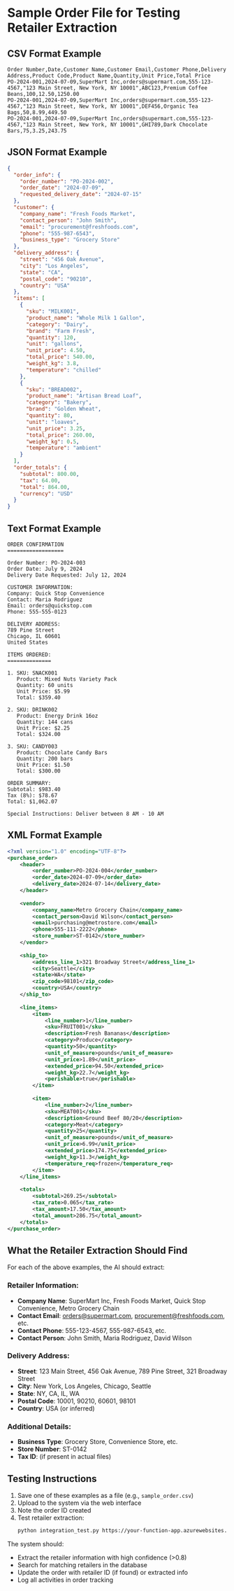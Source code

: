 # Sample Order File for Testing Retailer Extraction

## CSV Format Example

```csv
Order Number,Date,Customer Name,Customer Email,Customer Phone,Delivery Address,Product Code,Product Name,Quantity,Unit Price,Total Price
PO-2024-001,2024-07-09,SuperMart Inc,orders@supermart.com,555-123-4567,"123 Main Street, New York, NY 10001",ABC123,Premium Coffee Beans,100,12.50,1250.00
PO-2024-001,2024-07-09,SuperMart Inc,orders@supermart.com,555-123-4567,"123 Main Street, New York, NY 10001",DEF456,Organic Tea Bags,50,8.99,449.50
PO-2024-001,2024-07-09,SuperMart Inc,orders@supermart.com,555-123-4567,"123 Main Street, New York, NY 10001",GHI789,Dark Chocolate Bars,75,3.25,243.75
```

## JSON Format Example

```json
{
  "order_info": {
    "order_number": "PO-2024-002",
    "order_date": "2024-07-09",
    "requested_delivery_date": "2024-07-15"
  },
  "customer": {
    "company_name": "Fresh Foods Market",
    "contact_person": "John Smith",
    "email": "procurement@freshfoods.com",
    "phone": "555-987-6543",
    "business_type": "Grocery Store"
  },
  "delivery_address": {
    "street": "456 Oak Avenue",
    "city": "Los Angeles",
    "state": "CA",
    "postal_code": "90210",
    "country": "USA"
  },
  "items": [
    {
      "sku": "MILK001",
      "product_name": "Whole Milk 1 Gallon",
      "category": "Dairy",
      "brand": "Farm Fresh",
      "quantity": 120,
      "unit": "gallons",
      "unit_price": 4.50,
      "total_price": 540.00,
      "weight_kg": 3.8,
      "temperature": "chilled"
    },
    {
      "sku": "BREAD002", 
      "product_name": "Artisan Bread Loaf",
      "category": "Bakery",
      "brand": "Golden Wheat",
      "quantity": 80,
      "unit": "loaves",
      "unit_price": 3.25,
      "total_price": 260.00,
      "weight_kg": 0.5,
      "temperature": "ambient"
    }
  ],
  "order_totals": {
    "subtotal": 800.00,
    "tax": 64.00,
    "total": 864.00,
    "currency": "USD"
  }
}
```

## Text Format Example

```
ORDER CONFIRMATION
==================

Order Number: PO-2024-003
Order Date: July 9, 2024
Delivery Date Requested: July 12, 2024

CUSTOMER INFORMATION:
Company: Quick Stop Convenience
Contact: Maria Rodriguez  
Email: orders@quickstop.com
Phone: 555-555-0123

DELIVERY ADDRESS:
789 Pine Street
Chicago, IL 60601
United States

ITEMS ORDERED:
==============

1. SKU: SNACK001
   Product: Mixed Nuts Variety Pack
   Quantity: 60 units
   Unit Price: $5.99
   Total: $359.40

2. SKU: DRINK002
   Product: Energy Drink 16oz
   Quantity: 144 cans
   Unit Price: $2.25
   Total: $324.00

3. SKU: CANDY003
   Product: Chocolate Candy Bars
   Quantity: 200 bars
   Unit Price: $1.50
   Total: $300.00

ORDER SUMMARY:
Subtotal: $983.40
Tax (8%): $78.67
Total: $1,062.07

Special Instructions: Deliver between 8 AM - 10 AM
```

## XML Format Example

```xml
<?xml version="1.0" encoding="UTF-8"?>
<purchase_order>
    <header>
        <order_number>PO-2024-004</order_number>
        <order_date>2024-07-09</order_date>
        <delivery_date>2024-07-14</delivery_date>
    </header>
    
    <vendor>
        <company_name>Metro Grocery Chain</company_name>
        <contact_person>David Wilson</contact_person>
        <email>purchasing@metrostore.com</email>
        <phone>555-111-2222</phone>
        <store_number>ST-0142</store_number>
    </vendor>
    
    <ship_to>
        <address_line_1>321 Broadway Street</address_line_1>
        <city>Seattle</city>
        <state>WA</state>
        <zip_code>98101</zip_code>
        <country>USA</country>
    </ship_to>
    
    <line_items>
        <item>
            <line_number>1</line_number>
            <sku>FRUIT001</sku>
            <description>Fresh Bananas</description>
            <category>Produce</category>
            <quantity>50</quantity>
            <unit_of_measure>pounds</unit_of_measure>
            <unit_price>1.89</unit_price>
            <extended_price>94.50</extended_price>
            <weight_kg>22.7</weight_kg>
            <perishable>true</perishable>
        </item>
        
        <item>
            <line_number>2</line_number>
            <sku>MEAT001</sku>
            <description>Ground Beef 80/20</description>
            <category>Meat</category>
            <quantity>25</quantity>
            <unit_of_measure>pounds</unit_of_measure>
            <unit_price>6.99</unit_price>
            <extended_price>174.75</extended_price>
            <weight_kg>11.3</weight_kg>
            <temperature_req>frozen</temperature_req>
        </item>
    </line_items>
    
    <totals>
        <subtotal>269.25</subtotal>
        <tax_rate>0.065</tax_rate>
        <tax_amount>17.50</tax_amount>
        <total_amount>286.75</total_amount>
    </totals>
</purchase_order>
```

## What the Retailer Extraction Should Find

For each of the above examples, the AI should extract:

### Retailer Information:
- **Company Name**: SuperMart Inc, Fresh Foods Market, Quick Stop Convenience, Metro Grocery Chain
- **Contact Email**: orders@supermart.com, procurement@freshfoods.com, etc.
- **Contact Phone**: 555-123-4567, 555-987-6543, etc.
- **Contact Person**: John Smith, Maria Rodriguez, David Wilson

### Delivery Address:
- **Street**: 123 Main Street, 456 Oak Avenue, 789 Pine Street, 321 Broadway Street
- **City**: New York, Los Angeles, Chicago, Seattle  
- **State**: NY, CA, IL, WA
- **Postal Code**: 10001, 90210, 60601, 98101
- **Country**: USA (or inferred)

### Additional Details:
- **Business Type**: Grocery Store, Convenience Store, etc.
- **Store Number**: ST-0142
- **Tax ID**: (if present in actual files)

## Testing Instructions

1. Save one of these examples as a file (e.g., `sample_order.csv`)
2. Upload to the system via the web interface
3. Note the order ID created
4. Test retailer extraction:
   ```bash
   python integration_test.py https://your-function-app.azurewebsites.net order-uuid-here
   ```

The system should:
- Extract the retailer information with high confidence (>0.8)
- Search for matching retailers in the database
- Update the order with retailer ID (if found) or extracted info
- Log all activities in order tracking
